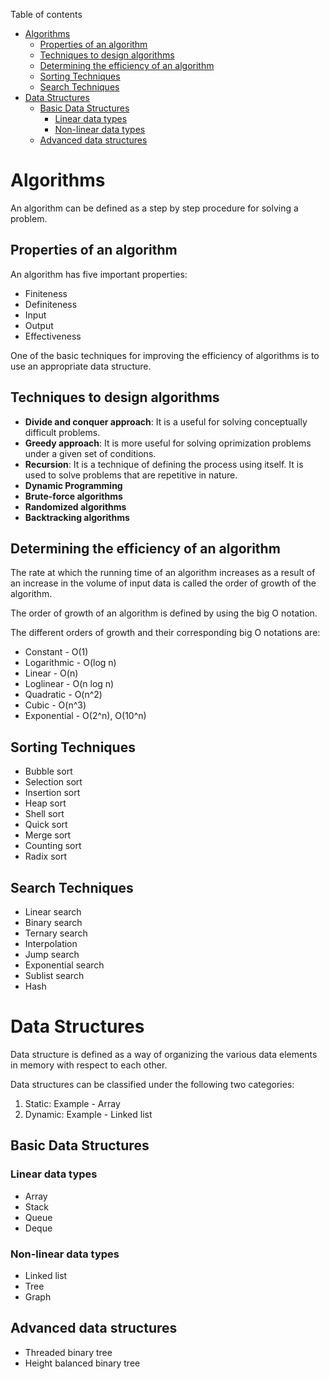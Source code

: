 Table of contents
- [Algorithms](#algorithms)
  - [Properties of an algorithm](#properties-of-an-algorithm)
  - [Techniques to design algorithms](#techniques-to-design-algorithms)
  - [Determining the efficiency of an algorithm](#determining-the-efficiency-of-an-algorithm)
  - [Sorting Techniques](#sorting-techniques)
  - [Search Techniques](#search-techniques)
- [Data Structures](#data-structures)
  - [Basic Data Structures](#basic-data-structures)
    - [Linear data types](#linear-data-types)
    - [Non-linear data types](#non-linear-data-types)
  - [Advanced data structures](#advanced-data-structures)

# Algorithms
An algorithm can be defined as a step by step procedure for solving a problem.

## Properties of an algorithm
An algorithm has five important properties:
- Finiteness
- Definiteness
- Input
- Output
- Effectiveness

One of the basic techniques for improving the efficiency of algorithms is to use an appropriate data structure.

## Techniques to design algorithms
- **Divide and conquer approach**: It is a useful for solving conceptually difficult problems.
- **Greedy approach**: It is more useful for solving oprimization problems under a given set of conditions.
- **Recursion**: It is a technique of defining the process using itself. It is used to solve problems that are repetitive in nature.
- **Dynamic Programming**
- **Brute-force algorithms**
- **Randomized algorithms**
- **Backtracking algorithms**

## Determining the efficiency of an algorithm
The rate at which the running time of an algorithm increases as a result of an increase in the volume of input data is called the order of growth of the algorithm.

The order of growth of an algorithm is defined by using the big O notation.

The different orders of growth and their corresponding big O notations are:
- Constant - O(1)
- Logarithmic - O(log n)
- Linear - O(n)
- Loglinear - O(n log n)
- Quadratic - O(n^2)
- Cubic - O(n^3)
- Exponential - O(2^n), O(10^n)

## Sorting Techniques
- Bubble sort
- Selection sort
- Insertion sort
- Heap sort
- Shell sort
- Quick sort
- Merge sort
- Counting sort
- Radix sort

## Search Techniques
- Linear search
- Binary search
- Ternary search
- Interpolation
- Jump search
- Exponential search
- Sublist search
- Hash

# Data Structures
Data structure is defined as a way of organizing the various data elements in memory with respect to each other.

Data structures can be classified under the following two categories:
1. Static: Example - Array
2. Dynamic: Example - Linked list

## Basic Data Structures
### Linear data types
- Array
- Stack
- Queue
- Deque

### Non-linear data types
- Linked list
- Tree
- Graph

## Advanced data structures
- Threaded binary tree
- Height balanced binary tree

